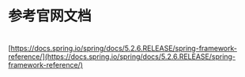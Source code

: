 # 参考官网文档

# 

[https://docs.spring.io/spring/docs/5.2.6.RELEASE/spring-framework-reference/](https://docs.spring.io/spring/docs/5.2.6.RELEASE/spring-framework-reference/)



